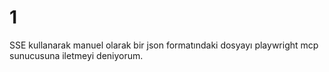 # 1
SSE kullanarak manuel olarak bir json formatındaki dosyayı playwright mcp sunucusuna iletmeyi deniyorum.
